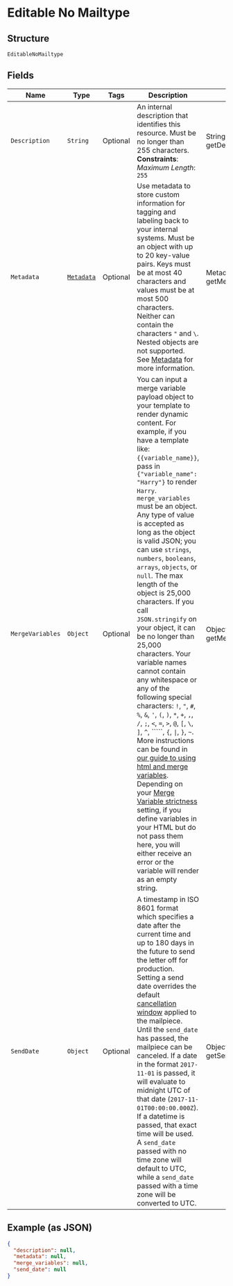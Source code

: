 
# Editable No Mailtype

## Structure

`EditableNoMailtype`

## Fields

| Name | Type | Tags | Description | Getter | Setter |
|  --- | --- | --- | --- | --- | --- |
| `Description` | `String` | Optional | An internal description that identifies this resource. Must be no longer than 255 characters.<br>**Constraints**: *Maximum Length*: `255` | String getDescription() | setDescription(String description) |
| `Metadata` | [`Metadata`](/doc/models/metadata.md) | Optional | Use metadata to store custom information for tagging and labeling back to your internal systems. Must be an object with up to 20 key-value pairs. Keys must be at most 40 characters and values must be at most 500 characters. Neither can contain the characters `"` and `\`. Nested objects are not supported. See [Metadata](#section/Metadata) for more information. | Metadata getMetadata() | setMetadata(Metadata metadata) |
| `MergeVariables` | `Object` | Optional | You can input a merge variable payload object to your template to render dynamic content. For example, if you have a template like: `{{variable_name}}`, pass in `{"variable_name": "Harry"}` to render `Harry`. `merge_variables` must be an object. Any type of value is accepted as long as the object is valid JSON; you can use `strings`, `numbers`, `booleans`, `arrays`, `objects`, or `null`. The max length of the object is 25,000 characters. If you call `JSON.stringify` on your object, it can be no longer than 25,000 characters. Your variable names cannot contain any whitespace or any of the following special characters: `!`, `"`, `#`, `%`, `&`, `'`, `(`, `)`, `*`, `+`, `,`, `/`, `;`, `<`, `=`, `>`, `@`, `[`, `\`, `]`, `^`, `````, `{`, `\|`, `}`, `~`. More instructions can be found in [our guide to using html and merge variables](https://lob.com/resources/guides/general/using-html-and-merge-variables). Depending on your [Merge Variable strictness](https://dashboard.lob.com/#/settings/account) setting, if you define variables in your HTML but do not pass them here, you will either receive an error or the variable will render as an empty string. | Object getMergeVariables() | setMergeVariables(Object mergeVariables) |
| `SendDate` | `Object` | Optional | A timestamp in ISO 8601 format which specifies a date after the current time and up to 180 days in the future to send the letter off for production. Setting a send date overrides the default [cancellation window](#section/Cancellation-Windows) applied to the mailpiece. Until the `send_date` has passed, the mailpiece can be canceled. If a date in the format `2017-11-01` is passed, it will evaluate to midnight UTC of that date (`2017-11-01T00:00:00.000Z`). If a datetime is passed, that exact time will be used. A `send_date` passed with no time zone will default to UTC, while a `send_date` passed with a time zone will be converted to UTC. | Object getSendDate() | setSendDate(Object sendDate) |

## Example (as JSON)

```json
{
  "description": null,
  "metadata": null,
  "merge_variables": null,
  "send_date": null
}
```

